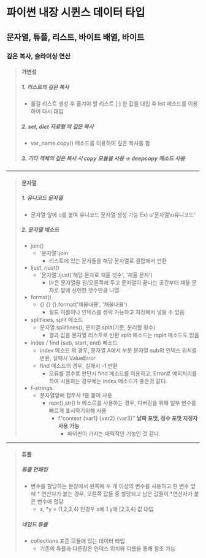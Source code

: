 # 파이썬 내장 시퀸스 데이터 타입
## 문자열, 튜플, 리스트, 바이트 배열, 바이트
### 깊은 복사, 슬라이싱 연산
>#### 가변성
>##### 1. 리스트의 깊은 복사
> * 옮길 리스트 생성 후 옮겨야 할 리스트 [:] 한 값을 대입 후 list 메소드를 이용하여 다시 대입
> ##### 2. set, dict 자료형 의 깊은 복사
> * var_name.copy() 메소드를 이용하여 깊은 복사를 함
> ##### 3. 기타 객체의 깊은 복사 시 copy 모듈을 사용 → deepcopy 메소드 사용

<hr/>

>#### 문자열
>##### 1. 유니코드 문자열
>* 문자열 앞에 u를 붙여 유니코드 문자열 생성 가능 Ex) u'문자열\u유니코드'
>##### 2. 문자열 메소드
>* join()
>   - '문자열'.join
>       + 리스트에 있는 문자들을 해당 문자열로 결합해서 반환
>* ljust, rjust()
>   - '문자열'.ljust('해당 문자로 채울 갯수', '채울 문자')
>       + l/r은 문자열을 왼/오른쪽에 두고 문자열이 끝나는 공간부터 채울 문자로 앞에 선언한 갯수만큼 나열
>* format()
>   - {} {} {}.format('채울내용', '채울내용')
>       + 필드 이름이나 인덱스를 생략 가능하고 지정해서 넣을 수 있음 
>* splitlines, split 메소드
>   - 문자열.splitlines(), 문자열.split(기준, 분리할 횟수) 
>       + 결과 값을 문자열 리스트로 반환 split 메소드는 rsplit 메소드도 있음
>* index / find (sub, start, end) 메소드
>   - index 메소드 의 경우, 문자열 A에서 부분 문자열 sub의 인덱스 위치를 반환, 실패시 ValueError
>   - find 메소드의 경우, 실패시 -1 반환
>       + 오류를 정수로 판단시 find 메소드를 이용하고, Error로 예외처리를 하여 사용하는 경우에는 index 메소드가 좋은것 같다.
>* f-strings
>   - 문자열앞에 접두사 f를 붙여 사용
>       +   repr(),str() !r 메소르를 사용하는 경우, 디버깅을 위해 일부 변수를 빠르게 표시하기위해 사용
>           + f"context {var1} {var2} {var3}"  __날짜 포맷, 정수 포맷 지정자 사용 가능__
>               + 파이썬이 가지는 매력적인 기능인 것 같다. 

<hr/>

>#### 튜플
>##### 튜플 언패킹
>* 변수를 할당하는 문장에서 왼쪽에 두 개 이상의 변수를 사용하고 한 변수 앞에 * 연산자가 붙는 경우, 오른쪽 값들 중 할당되고 남은 값들이 *연산자가 붙은 변수에 할당
>   - x, *y = (1,2,3,4) 인경우 x에 1 y에 [2,3,4] 값 대입
>##### 네임드 튜플
>* collections 표준 모듈에 있는 데이터 타입 
>   - 기존의 튜플과 다른점은 인덱스 위치와 이름을 통해 참조 가능